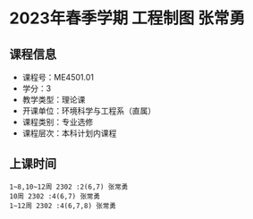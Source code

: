 # 2023年春季学期 工程制图 张常勇






## 课程信息

- 课程号：ME4501.01
- 学分：3
- 教学类型：理论课
- 开课单位：环境科学与工程系（直属）
- 课程类别：专业选修
- 课程层次：本科计划内课程

## 上课时间

```
1~8,10~12周 2302 :2(6,7) 张常勇
10周 2302 :4(6,7) 张常勇
1~12周 2302 :4(6,7,8) 张常勇
```

